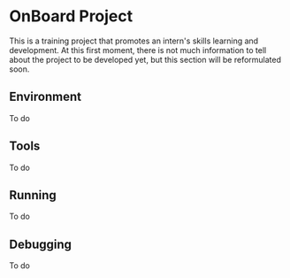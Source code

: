 # OnBoard Project

This is a training project that promotes an intern's skills learning and development. At this first moment, there is not much information to tell about the project to be developed yet, but this section will be reformulated soon.

## Environment

To do

## Tools

To do

## Running

To do

## Debugging

To do